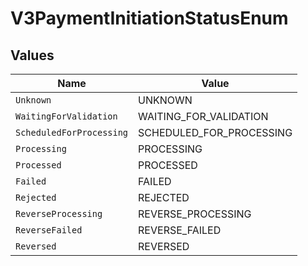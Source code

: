 # V3PaymentInitiationStatusEnum


## Values

| Name                     | Value                    |
| ------------------------ | ------------------------ |
| `Unknown`                | UNKNOWN                  |
| `WaitingForValidation`   | WAITING_FOR_VALIDATION   |
| `ScheduledForProcessing` | SCHEDULED_FOR_PROCESSING |
| `Processing`             | PROCESSING               |
| `Processed`              | PROCESSED                |
| `Failed`                 | FAILED                   |
| `Rejected`               | REJECTED                 |
| `ReverseProcessing`      | REVERSE_PROCESSING       |
| `ReverseFailed`          | REVERSE_FAILED           |
| `Reversed`               | REVERSED                 |